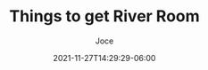 ---
title: "Things to get River Room"
date: 2021-11-27T14:29:29-06:00
author: "Joce"
hidemeta: true
ShowBreadCrumbs: false
---